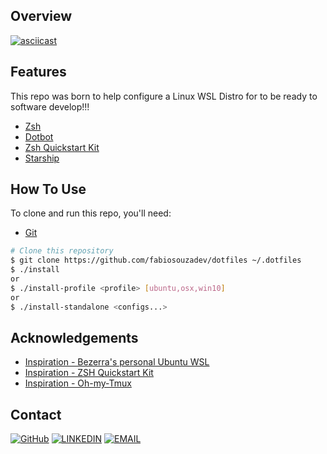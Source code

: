 ## Overview

[![asciicast](https://asciinema.org/a/zN7mJRpFDmdv8XcD7H5E0WtIb.png)](https://asciinema.org/a/zN7mJRpFDmdv8XcD7H5E0WtIb)
## Features

This repo was born to help configure a Linux WSL Distro for to be ready to software develop!!!

- [Zsh](https://www.zsh.org/)
- [Dotbot](https://github.com/anishathalye/dotbot)
- [Zsh Quickstart Kit](https://github.com/unixorn/zsh-quickstart-kit)
- [Starship](https://starship.rs/)

## How To Use

To clone and run this repo, you'll need: </br>

- [Git](https://git-scm.com)

```bash
# Clone this repository
$ git clone https://github.com/fabiosouzadev/dotfiles ~/.dotfiles
$ ./install
or
$ ./install-profile <profile> [ubuntu,osx,win10]
or
$ ./install-standalone <configs...>
```

## Acknowledgements

<!-- This section should list any articles or add-ons/plugins that helps you to complete the project. This is optional but it will help you in the future. For example: -->

- [Inspiration - Bezerra's personal Ubuntu WSL](https://github.com/pgbezerra/wsl-personal-installer)
- [Inspiration - ZSH Quickstart Kit](https://github.com/unixorn/zsh-quickstart-kit)
- [Inspiration - Oh-my-Tmux](https://github.com/gpakosz/.tmux)

## Contact

[![GitHub](https://img.shields.io/badge/-GitHub-000?style=for-the-badge&logo=GitHub&logoColor=white)](https://github.com/fabiosouzadev)
[![LINKEDIN](https://img.shields.io/badge/-LINKEDIN-0077B5?style=for-the-badge&logo=Linkedin&logoColor=white)](https://www.linkedin.com/in/fabiosouzadev/)
[![EMAIL](https://img.shields.io/badge/-EMAIL-D14836?style=for-the-badge&logo=Mail.Ru&logoColor=white)](mailto:fabiovanderlei.developer@gmail.com) </br>
